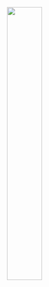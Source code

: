 <p align="center">
  <img src="https://raw.githubusercontent.com/jkimOTD/jkimOTD.github.io/master/assets/images/about_me.png" style="width: 40%;">
</p>
